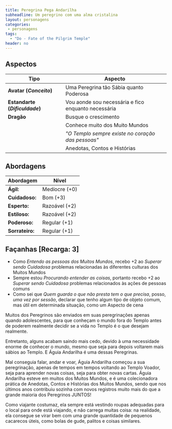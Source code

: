 ```yaml
---
title: Peregrina Pega Andarilha
subheadline: Um peregrino com uma alma cristalina
layout: personagens
categories:
 - personagens
tags:
  - "Do - Fate of the Pilgrim Temple"
header: no
---
```


## Aspectos

| **Tipo** | **Aspecto** |
|----------|-------------|
| **Avatar (_Conceito_)** | Uma Peregrina tão Sábia quanto Poderosa |
| **Estandarte (_Dificuldade_)** | Vou aonde sou necessária e fico enquanto necessária |
| **Dragão** | Busque o crescimento |
| | Conhece muito dos Muito Mundos |
| | _"O Templo sempre existe no coração das pessoas"_ |
| | Anedotas, Contos e Histórias |

## Abordagens 

| **Abordagem**   | **Nível** |
|-----------------|-----------|
| **Ágil:**       | Medíocre (+0) |
| **Cuidadoso:**  | Bom (+3) |
| **Esperto:**    | Razoável (+2) |
| **Estiloso:**   | Razoável (+2) |
| **Poderoso:**   | Regular (+1) |
| **Sorrateiro:** | Regular (+1) |

## Façanhas [Recarga: 3]

+ Como _Entendo as pessoas dos Muitos Mundos_, recebo +2 ao _Superar sendo Cuidadosa_ problemas relacionadas às diferentes culturas dos Muitos Mundos
+ Sempre estou _Procurando entender as coisas_, portanto recebo +2 ao _Superar sendo Cuidadosa_ problemas relacionados às ações de pessoas comuns
+ Como sei que _Quem guarda o que não presta tem o que precisa_, posso, _uma vez por sessão_, declarar que tenho algum tipo de objeto comum, mas útil em determinada situação, como um Aspecto de cena

Muitos dos Peregrinos são enviados em suas peregrinações apenas quando adolescentes, para que conheçam o mundo fora do Templo antes de poderem realmente decidir se a vida no Templo é o que desejam realmente.

Entretanto, alguns acabam saindo mais cedo, devido à uma necessidade enorme de conhecer o mundo, mesmo que seja para depois voltarem mais sábios ao Templo. E Águia Andarilha é uma dessas Peregrinas.

Mal conseguia falar, andar e voar, Águia Andarilha começou a sua peregrinação, apenas de tempos em tempos voltando ao Templo Voador, seja para aprender novas coisas, seja para obter novas cartas. Águia Andarilha esteve em muitos dos Muitos Mundos, e é uma colecionadora prática de Anedotas, Contos e Histórias dos Muitos Mundos, sendo que nos últimos anos contribuiu sozinha com novos registros muito mais do que a grande maioria dos Peregrinos JUNTOS!

Como viajante costumaz, ela sempre está vestindo roupas adequadas para o local para onde está viajando, e não carrega muitas coisa: na realidade, ela consegue se virar bem com uma grande quantidade de pequenos cacarecos úteis, como bolas de gude, palitos e coisas similares.
